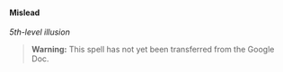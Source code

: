 #### Mislead
<!-- markdownlint-disable-next-line no-emphasis-as-heading -->
_5th-level illusion_

> **Warning:**
> This spell has not yet been transferred from the Google Doc.
